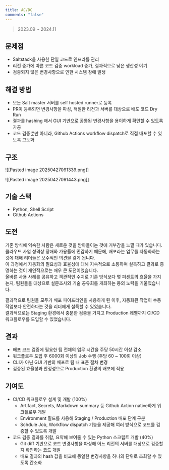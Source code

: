 ```yaml
---
title: AC/DC
comments: "false"
---
```

> 2023.09 ~ 2024.11
## 문제점
- Saltstack을 사용한 단일 코드로 인프라를 관리
- 리전 증가에 따른 코드 검증 workload 증가, 결과적으로 낮은 생산성 야기
- 검증되지 않은 변경사항으로 인한 시스템 장애 발생
## 해결 방법
- 모든 Salt master 서버를 self hosted runner로 등록
- PR이 등록되면 변경사항을 파싱, 적절한 리전과 서버를 대상으로 배포 코드 Dry Run
- 결과를 hashing 해서 GUI 기반으로 공통된 변경사항을 용이하게 확인할 수 있도록 가공
- 코드 검증뿐만 아니라, Github Actions workflow dispatch로 직접 배포할 수 있도록 고도화
## 구조

![[Pasted image 20250427091339.png]]

![[Pasted image 20250427091443.png]]
## 기술 스택
- Python, Shell Script
- Github Actions
## 도전
기존 방식에 익숙한 사람은 새로운 것을 받아들이는 것에 거부감을 느낄 때가 있습니다.  
클라우드 사업 성격상 장애와 가용률에 민감하기 때문에, 배포라는 업무를 자동화하는 것에 대해 리더들은 보수적인 의견을 갖게 됩니다.  
이 과정에서 자동화의 필요성과 효율성에 대해 지속적으로 소통하며 설득하고 결과로 증명하는 것이 개인적으로는 매우 큰 도전이었습니다.  
올바른 사용 사례를 공유하고 객관적인 수치로 기존 방식보다 몇 퍼센트의 효율을 가지는지, 팀원들을 대상으로 설문조사와 기술 공유회를 개최하는 등의 노력을 기울였습니다.

결과적으로 팀원들 모두가 배포 파이프라인을 사용하게 된 이후, 자동화된 작업이 수동 작업보다 안전하다는 것을 리더에게 설득할 수 있었습니다.  
결과적으로는 Staging 환경에서 충분한 검증을 거치고 Production 레벨까지 CI/CD 워크플로우를 도입할 수 있었습니다.
## 결과
- 배포 코드 검증에 필요한 팀 전체의 업무 시간을 주당 50시간 이상 감소
- 워크플로우 도입 후 6000회 이상의 Job 수행 (주당 60 ~ 100회 이상)
- CLI가 아닌 GUI 기반의 배포로 팀 내 표준 절차 변경
- 검증된 효율성과 안정성으로 Production 환경의 배포에 적용
## 기여도
- CI/CD 워크플로우 설계 및 개발 (100%)
	- Artifact, Secrets, Markdown summary 등 Github Action native하게 워크플로우 개발
	- Environment 필드를 사용해 Staging / Production 배포 단계 구분
	- Schdule Job, Workflow dispatch 기능을 제공해 여러 방식으로 코드를 검증할 수 있도록 개발
- 코드 검증 결과를 취합, 요약해 보여줄 수 있는 Python 스크립트 개발 (40%)
	- Git diff 기반으로 코드 변경사항을 파싱해 어느 리전의 서버를 대상으로 검증할지 확인하는 코드 개발
	- 배포 결과의 hash 값을 비교해 동일한 변경사항을 하나의 단위로 조회할 수 있도록 간소화
